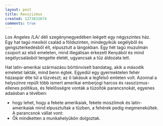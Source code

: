 ```yaml
---
layout: post
title: Rasszizmus
created: 1273832674
comments: true
---
```

Los Angeles /LA/ déli szegénynegyedében leégett egy négyszintes ház. Egy hat tagú mexikói család a földszinten, mindegyikük segélyből és gengszterkedésből élt, elpusztult a lángokban. Egy hét tagú muzulmán csoport az első emeleten, mind illegálisan érkezett Kenyából és mind segélycsalásból tengette életét,  ugyancsak a tűz áldozata lett.

Hat  latin-amerikai származásu börtönviselt bandatag, akik a második emeletet lakták, mind benn égtek. Egyedül egy gyermektelen fehér házaspár élte túl a tűzvészt; az ő lakásuk a
legfelső emleten volt. Azonnal a helyszínre repült több ismert amerikai emberjogi harcos  és
rasszizmus-ellenes politikus, és felelősségre vonták a tűzoltók parancsnokát, egyenes adaásban a tévében:
- hogy lehet, hogy a fekete amerikaiak, fekete moszlimok és latin-amerikaiak mind elpusztultak a tűzben, a fehérek pedig megmenekültek.
A parancsnok vállat vont:
- Ők mindketten a munkahelyükön dolgoztak.
